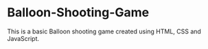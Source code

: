 # Balloon-Shooting-Game
This is a basic Balloon shooting game created using HTML, CSS and JavaScript. 
